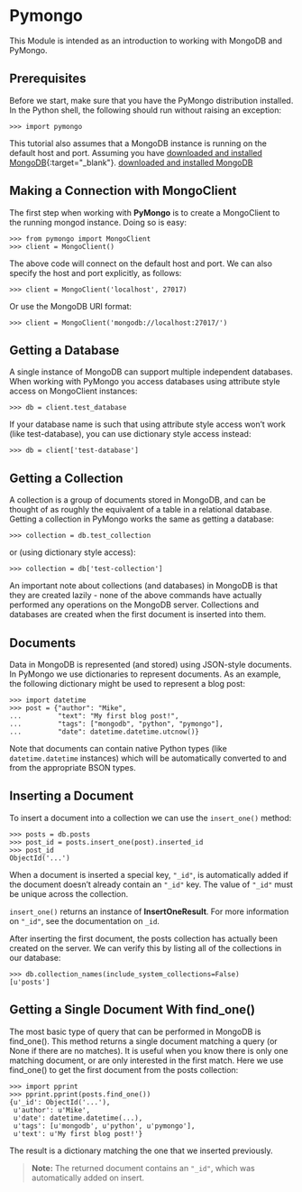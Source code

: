 # Pymongo
This Module is intended as an introduction to working with MongoDB and PyMongo.

## Prerequisites
Before we start, make sure that you have the PyMongo distribution installed. In the Python shell, the following should run without raising an exception:

```
>>> import pymongo
```

This tutorial also assumes that a MongoDB instance is running on the default host and port. Assuming you have [downloaded and installed MongoDB](https://github.com/Shazisaremi/Installations/blob/main/pymongo/README.md){:target="\_blank"}.
<a href="[http://example.com/](https://github.com/Shazisaremi/Installations/blob/main/pymongo/README.md)" target="_blank">downloaded and installed MongoDB</a>

## Making a Connection with MongoClient
The first step when working with **PyMongo** is to create a MongoClient to the running mongod instance. Doing so is easy:

```
>>> from pymongo import MongoClient
>>> client = MongoClient()
```
The above code will connect on the default host and port. We can also specify the host and port explicitly, as follows:

```
>>> client = MongoClient('localhost', 27017)
```

Or use the MongoDB URI format:

```
>>> client = MongoClient('mongodb://localhost:27017/')
```

## Getting a Database
A single instance of MongoDB can support multiple independent databases. When working with PyMongo you access databases using attribute style access on MongoClient instances:

```
>>> db = client.test_database
```

If your database name is such that using attribute style access won’t work (like test-database), you can use dictionary style access instead:

```
>>> db = client['test-database']
```

## Getting a Collection
A collection is a group of documents stored in MongoDB, and can be thought of as roughly the equivalent of a table in a relational database. Getting a collection in PyMongo works the same as getting a database:

```
>>> collection = db.test_collection
```

or (using dictionary style access):

```
>>> collection = db['test-collection']
```

An important note about collections (and databases) in MongoDB is that they are created lazily - none of the above commands have actually performed any operations on the MongoDB server. Collections and databases are created when the first document is inserted into them.

## Documents
Data in MongoDB is represented (and stored) using JSON-style documents. In PyMongo we use dictionaries to represent documents. As an example, the following dictionary might be used to represent a blog post:

```
>>> import datetime
>>> post = {"author": "Mike",
...         "text": "My first blog post!",
...         "tags": ["mongodb", "python", "pymongo"],
...         "date": datetime.datetime.utcnow()}
```

Note that documents can contain native Python types (like `datetime.datetime` instances) which will be automatically converted to and from the appropriate BSON types.

## Inserting a Document
To insert a document into a collection we can use the `insert_one()` method:

```
>>> posts = db.posts
>>> post_id = posts.insert_one(post).inserted_id
>>> post_id
ObjectId('...')
```
 
When a document is inserted a special key, `"_id"`, is automatically added if the document doesn’t already contain an `"_id"` key. The value of `"_id"` must be unique across the collection.

`insert_one()` returns an instance of **InsertOneResult**. For more information on `"_id"`, see the documentation on `_id`.

After inserting the first document, the posts collection has actually been created on the server. We can verify this by listing all of the collections in our database:

```
>>> db.collection_names(include_system_collections=False)
[u'posts']
```

## Getting a Single Document With **find_one()**
The most basic type of query that can be performed in MongoDB is find_one(). This method returns a single document matching a query (or None if there are no matches). It is useful when you know there is only one matching document, or are only interested in the first match. Here we use find_one() to get the first document from the posts collection:

```
>>> import pprint
>>> pprint.pprint(posts.find_one())
{u'_id': ObjectId('...'),
 u'author': u'Mike',
 u'date': datetime.datetime(...),
 u'tags': [u'mongodb', u'python', u'pymongo'],
 u'text': u'My first blog post!'}
```
The result is a dictionary matching the one that we inserted previously.

> **Note:** The returned document contains an `"_id"`, which was automatically added on insert.
